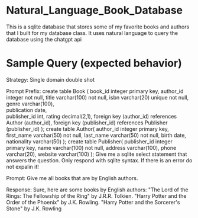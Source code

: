 # Natural_Language_Book_Database
This is a sqlite database that stores some of my favorite books and authors that I built for my database class. It uses natural language to query the database using the chatgpt api

# Sample Query (expected behavior)

Strategy: Single domain double shot

Prompt Prefix: create table Book (
                    book_id integer primary key,
                    author_id integer not null,
                    title varchar(100) not null,
                    isbn varchar(20) unique not null,    
                    genre varchar(100),    
                    publication date,    
                    publisher_id int,
                    rating decimal(2,1),
                    foreign key (author_id) references Author (author_id),
                    foreign key (publisher_id) references Publisher (publisher_id)
                );
                create table Author(
                    author_id integer primary key,
                    first_name varchar(50) not null,
                    last_name varchar(50) not null,
                    birth date,
                    nationality varchar(50)
                );
                create table Publisher(
                    publisher_id integer primary key,
                    name varchar(100) not null,
                    address varchar(100),
                    phone varchar(20),
                    website varchar(100)
                ); 
                Give me a sqlite select statement that answers the question. Only respond with sqlite syntax. If there is an error do not expalin it!

Prompt: Give me all books that are by English authors.

Response: Sure, here are some books by English authors: 
          "The Lord of the Rings: The Fellowship of the Ring" by J.R.R. Tolkien. 
          "Harry Potter and the Order of the Phoenix" by J.K. Rowling. 
          "Harry Potter and the Sorcerer's Stone" by J.K. Rowling

